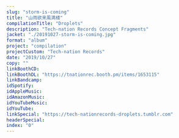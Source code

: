 ```yaml
---
slug: "storm-is-coming"
title: "山雨欲来風満楼"
compilationTitle: "Droplets"
description: "Tech-nation Records Concept Fragments"
jacket: "./20191027-storm-is-coming.jpg"
format: "album"
project: "compilation"
projectCustom: "Tech-nation Records"
date: "2019/10/27"
copy: ""
linkBoothCD:
linkBoothDL: "https://tnationrec.booth.pm/items/1653115"
linkBandcamp:
idSpotify:
idAppleMusic:
idAmazonMusic:
idYouTubeMusic:
idYouTube:
linkSpecial: "https://tech-nationrecords-droplets.tumblr.com"
headerSpecial:
index: "0"
---
```

